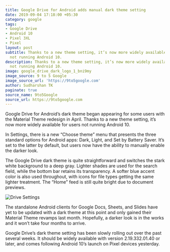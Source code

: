 ```yaml
---
title: Google Drive for Android adds manual dark theme setting
date: 2019-09-04 17:18:00 +05:30
category: google
tags:
- Google Drive
- Android 10
- Pixel 3XL
- Pixel
layout: post
subtitle: Thanks to a new theme setting, it’s now more widely available for users
  not running Android 10.
description: Thanks to a new theme setting, it’s now more widely available for users
  not running Android 10.
image: google_drive_dark_logo_1_bni9my
image_source: 9 to 5 Google
image_source_url: 'https://9to5google.com'
author: Sudharshan TK
paginate: true
source_name: 9to5Google
source_url: https://9to5google.com
---
```


Google Drive for Android’s dark theme began appearing for some users with the Material Theme redesign in April. Thanks to a new theme setting, it’s now more widely available for users not running Android 10.

In Settings, there is a new “Choose theme” menu that presents the three standard options for Android apps: Dark, Light, and Set by Battery Saver. It’s set to the latter by default, but users now have the ability to manually enable the darker look.

The Google Drive dark theme is quite straightforward and switches the stark white background to a deep gray. Lighter shades are used for the search field, while the bottom bar retains its transparency. A softer blue accent color is also used throughout, with icons for file types getting the same lighter treatment. The “Home” feed is still quite bright due to document previews.

![Drive Settings](https://res.cloudinary.com/read-write-tech/image/upload/v1567607486/google-drive-dark-theme-setting-3_a1kjao.png "Google Drive Android")

The standalone Android clients for Google Docs, Sheets, and Slides have yet to be updated with a dark theme at this point and only gained their Material Theme revamps last month. Hopefully, a darker look is in the works and it won’t take four months to arrive.

Google Drive’s dark theme setting has been slowly rolling out over the past several weeks. It should be widely available with version 2.19.332.01.40 or later, and comes following Android 10’s launch on Pixel devices yesterday.
